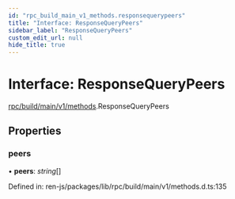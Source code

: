 ```yaml
---
id: "rpc_build_main_v1_methods.responsequerypeers"
title: "Interface: ResponseQueryPeers"
sidebar_label: "ResponseQueryPeers"
custom_edit_url: null
hide_title: true
---
```


# Interface: ResponseQueryPeers

[rpc/build/main/v1/methods](../modules/rpc_build_main_v1_methods.md).ResponseQueryPeers

## Properties

### peers

• **peers**: *string*[]

Defined in: ren-js/packages/lib/rpc/build/main/v1/methods.d.ts:135
